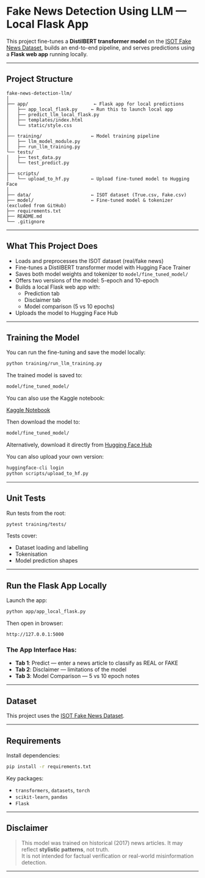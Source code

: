 #  Fake News Detection Using LLM — Local Flask App

This project fine-tunes a **DistilBERT transformer model** on the [ISOT Fake News Dataset](https://onlineacademiccommunity.uvic.ca/isot/2022/11/27/fake-news-detection-datasets/), builds an end-to-end pipeline, and serves predictions using a **Flask web app** running locally.

---

##  Project Structure

```
fake-news-detection-llm/
│
├── app/                        ← Flask app for local predictions
│   ├── app_local_flask.py     ← Run this to launch local app
│   ├── predict_llm_local_flask.py
│   ├── templates/index.html
│   └── static/style.css
│
├── training/                  ← Model training pipeline
│   ├── llm_model_module.py
│   ├── run_llm_training.py
└── tests/
│   ├── test_data.py
│   └── test_predict.py
│
├── scripts/
│   └── upload_to_hf.py        ← Upload fine-tuned model to Hugging Face
│
├── data/                      ← ISOT dataset (True.csv, Fake.csv)
├── model/                     ← Fine-tuned model & tokenizer (excluded from GitHub)
├── requirements.txt
├── README.md
└── .gitignore
```

---

## What This Project Does

- Loads and preprocesses the ISOT dataset (real/fake news)
- Fine-tunes a DistilBERT transformer model with Hugging Face Trainer
- Saves both model weights and tokenizer to `model/fine_tuned_model/`
- Offers two versions of the model: 5-epoch and 10-epoch
- Builds a local Flask web app with:
  - Prediction tab
  - Disclaimer tab
  - Model comparison (5 vs 10 epochs)
- Uploads the model to Hugging Face Hub

---

## Training the Model

You can run the fine-tuning and save the model locally:

```bash
python training/run_llm_training.py
```

The trained model is saved to:

```bash
model/fine_tuned_model/
```

You can also use the Kaggle notebook:

[Kaggle Notebook](https://www.kaggle.com/code/afsanehm/fake-news-detection-with-llm-fine-tuning)

Then download the model to:

```bash
model/fine_tuned_model/
```

Alternatively, download it directly from [Hugging Face Hub](https://huggingface.co/afsanehm/fake-news-detection-llm)

You can also upload your own version:

```bash
huggingface-cli login
python scripts/upload_to_hf.py
```

---

## Unit Tests

Run tests from the root:

```bash
pytest training/tests/
```

Tests cover:
- Dataset loading and labelling
- Tokenisation
- Model prediction shapes

---

## Run the Flask App Locally

Launch the app:

```bash
python app/app_local_flask.py
```

Then open in browser:

```
http://127.0.0.1:5000
```

### The App Interface Has:
- **Tab 1**: Predict — enter a news article to classify as REAL or FAKE
- **Tab 2**: Disclaimer — limitations of the model
- **Tab 3**: Model Comparison — 5 vs 10 epoch notes

---

## Dataset

This project uses the [ISOT Fake News Dataset](https://onlineacademiccommunity.uvic.ca/isot/2022/11/27/fake-news-detection-datasets/).

---

##  Requirements

Install dependencies:
```bash
pip install -r requirements.txt
```

Key packages:
- `transformers`, `datasets`, `torch`
- `scikit-learn`, `pandas`
- `Flask`

---

## Disclaimer

> This model was trained on historical (2017) news articles. It may reflect **stylistic patterns**, not truth.  
> It is not intended for factual verification or real-world misinformation detection.

---

